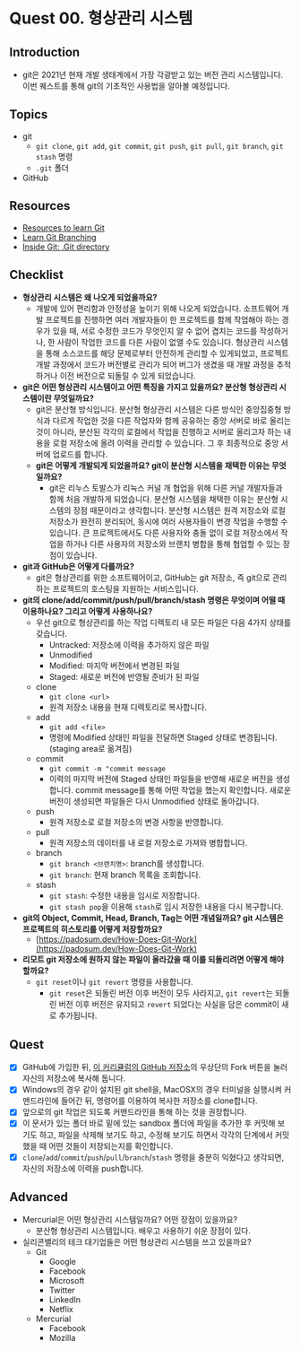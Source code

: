 # Quest 00. 형상관리 시스템

## Introduction
* git은 2021년 현재 개발 생태계에서 가장 각광받고 있는 버전 관리 시스템입니다. 이번 퀘스트를 통해 git의 기초적인 사용법을 알아볼 예정입니다.

## Topics
* git
  * `git clone`, `git add`, `git commit`, `git push`, `git pull`, `git branch`, `git stash` 명령
  * `.git` 폴더
* GitHub

## Resources
* [Resources to learn Git](https://try.github.io)
* [Learn Git Branching](https://learngitbranching.js.org/?locale=ko)
* [Inside Git: .Git directory](https://githowto.com/git_internals_git_directory)

## Checklist
* **형상관리 시스템은 왜 나오게 되었을까요?**
  * 개발에 있어 편리함과 안정성을 높이기 위해 나오게 되었습니다. 소프트웨어 개발 프로젝트를 진행하면 여러 개발자들이 한 프로젝트를 함께 작업해야 하는 경우가 있을 때, 서로 수정한 코드가 무엇인지 알 수 없어 겹치는 코드를 작성하거나, 한 사람이 작업한 코드를 다른 사람이 없앨 수도 있습니다. 형상관리 시스템을 통해 소스코드를 해당 문제로부터 안전하게 관리할 수 있게되었고, 프로젝트 개발 과정에서 코드가 버전별로 관리가 되어 버그가 생겼을 때 개발 과정을 추적하거나 이전 버전으로 되돌릴 수 있게 되었습니다.
* **git은 어떤 형상관리 시스템이고 어떤 특징을 가지고 있을까요? 분산형 형상관리 시스템이란 무엇일까요?**
  * git은 분산형 방식입니다. 분산형 형상관리 시스템은 다른 방식인 중앙집중형 방식과 다르게 작업한 것을 다른 작업자와 함께 공유하는 중앙 서버로 바로 올리는 것이 아니라, 분산된 각각의 로컬에서 작업을 진행하고 서버로 올리고자 하는 내용을 로컬 저장소에 올려 이력을 관리할 수 있습니다. 그 후 최종적으로 중앙 서버에 업로드를 합니다. 
  * **git은 어떻게 개발되게 되었을까요? git이 분산형 시스템을 채택한 이유는 무엇일까요?**
    * git은 리누스 토발스가 리눅스 커널 개 협업을 위해 다른 커널 개발자들과 함께 처음 개발하게 되었습니다. 분산형 시스템을 채택한 이유는 분산형 시스템의 장점 때문이라고 생각합니다. 분산형 시스템은 원격 저장소와 로컬 저장소가 완전히 분리되어, 동시에 여러 사용자들이 변경 작업을 수행할 수 있습니다. 큰 프로젝트에서도 다른 사용자와 충돌 없이 로컬 저장소에서 작업을 하거나 다른 사용자의 저장소와 브랜치 병합을 통해 협업할 수 있는 장점이 있습니다.
* **git과 GitHub은 어떻게 다를까요?**
  * git은 형상관리를 위한 소프트웨어이고, GitHub는 git 저장소, 즉 git으로 관리하는 프로젝트의 호스팅을 지원하는 서비스입니다.  
* **git의 clone/add/commit/push/pull/branch/stash 명령은 무엇이며 어떨 때 이용하나요? 그리고 어떻게 사용하나요?**
  * 우선 git으로 형상관리를 하는 작업 디렉토리 내 모든 파일은 다음 4가지 상태를 갖습니다.    
    * Untracked: 저장소에 이력을 추가하지 않은 파일 
    * Unmodified
    * Modified: 마지막 버전에서 변경된 파일
    * Staged: 새로운 버전에 반영될 준비가 된 파일
  * clone
    * `git clone <url>`
    * 원격 저장소 내용을 현재 디렉토리로 복사합니다.
  * add
    * `git add <file>` 
    * 명령에 Modified 상태인 파일을 전달하면 Staged 상태로 변경됩니다. (staging area로 옮겨짐) 
  * commit
    * `git commit -m "commit message`
    * 이력의 마지막 버전에 Staged 상태인 파일들을 반영해 새로운 버전을 생성합니다. commit message를 통해 어떤 작업을 했는지 확인합니다. 새로운 버전이 생성되면 파일들은 다시 Unmodified 상태로 돌아갑니다.
  * push  
    * 원격 저장소로 로컬 저장소의 변경 사항을 반영합니다.
  * pull
    * 원격 저장소의 데이터를 내 로컬 저장소로 가져와 병합합니다.
  * branch
    * `git branch <브랜치명>`: branch를 생성합니다.
    * `git branch`: 현재 branch 목록을 조회합니다. 
  * stash
    * `git stash`: 수정한 내용을 임시로 저장합니다.
    * `git stash pop`을 이용해 `stash`로 임시 저장한 내용을 다시 복구합니다. 
* **git의 Object, Commit, Head, Branch, Tag는 어떤 개념일까요? git 시스템은 프로젝트의 히스토리를 어떻게 저장할까요?**
  * [https://padosum.dev/How-Does-Git-Work](https://padosum.dev/How-Does-Git-Work)
* **리모트 git 저장소에 원하지 않는 파일이 올라갔을 때 이를 되돌리려면 어떻게 해야 할까요?**
  * `git reset`이나 `git revert` 명령을 사용합니다. 
    * `git reset`은 되돌린 버전 이후 버전이 모두 사라지고, `git revert`는 되돌린 버전 이후 버전은 유지되고 `revert` 되었다는 사실을 담은 commit이 새로 추가됩니다.  

## Quest
* [x] GitHub에 가입한 뒤, [이 커리큘럼의 GitHub 저장소](https://github.com/KnowRe-Dev/WebDevCurriculum)의 우상단의 Fork 버튼을 눌러 자신의 저장소에 복사해 둡니다.
* [x] Windows의 경우 같이 설치된 git shell을, MacOSX의 경우 터미널을 실행시켜 커맨드라인에 들어간 뒤, 명령어를 이용하여 복사한 저장소를 clone합니다.  
* [x] 앞으로의 git 작업은 되도록 커맨드라인을 통해 하는 것을 권장합니다.  
* [x] 이 문서가 있는 폴더 바로 밑에 있는 sandbox 폴더에 파일을 추가한 후 커밋해 보기도 하고, 파일을 삭제해 보기도 하고, 수정해 보기도 하면서 각각의 단계에서 커밋했을 때 어떤 것들이 저장되는지를 확인합니다.
* [x] `clone`/`add`/`commit`/`push`/`pull`/`branch`/`stash` 명령을 충분히 익혔다고 생각되면, 자신의 저장소에 이력을 push합니다.

## Advanced
* Mercurial은 어떤 형상관리 시스템일까요? 어떤 장점이 있을까요?
  * 분산형 형상관리 시스템입니다. 배우고 사용하기 쉬운 장점이 있다.
* 실리콘밸리의 테크 대기업들은 어떤 형상관리 시스템을 쓰고 있을까요?
  * Git
    * Google
    * Facebook
    * Microsoft
    * Twitter
    * LinkedIn
    * Netflix
  * Mercurial
    * Facebook
    * Mozilla
